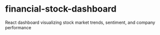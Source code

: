 # financial-stock-dashboard
React dashboard visualizing stock market trends, sentiment, and company performance
